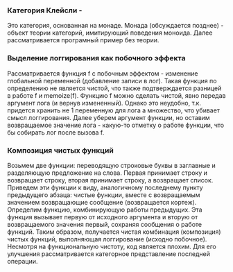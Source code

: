 ### Категория Клейсли - 

Это категория, основанная на монаде. Монада (обсуждается позднее) - объект теории категорий, имитирующий поведения моноида.
Далее рассматривается програмный пример без теории.

### Выделение логгирования как побочного эффекта

Рассматривается функция f с побочным эффектом - изменение глобальной переменной (добавление записи в лог).
Такая функция по определению не является чистой, что также подтверждается разницей в работе f и memoize(f).
Функцию f можно сделать чистой, явно передав аргумент лога (и вернув измененный). Однако это неудобно, т.к. придется хранить не 1 переменную для лога а множество, что убивает смысл логгирования.
Далее уберем аргумент функции, но оставим возвращаемое значение лога - какую-то отметку о работе функции, что бы собирать лог после вызова f.

### Композиция чистых функций

Возьмем две функции: переводящую строковые буквы в заглавные и разделяющую предложение на слова. 
Первая принимает строку и возвращает строку, вторая принимает строку, а возвращает список.
Приведем эти функции к виду, аналогичному последнему пункту предыдущего абзаца: чистые функции, вместе с возвращаемым значением возвращающие сообщение (возвращается кортеж).
Определим функцию, комбинирующую работы предыдущих. Эта функция вызывает первую от исходного аргумента и вторую от возвращаемого значения первый, сохраняя сообщения о работе функций.
Таким образом, получается чистая комбинация (композиция) чистых функций, выполняющая логгирование (исходно побочное). 
Несмотря на функциональную чистоту, код является плохим. Для его улучшения рассматривается категорное представление последней операции. 






